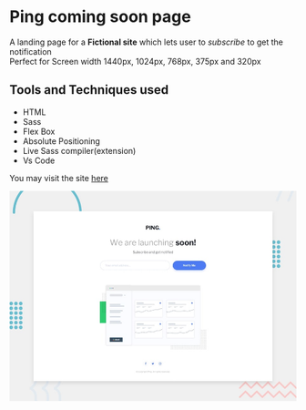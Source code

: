 # Ping coming soon page
A landing page for a **Fictional site** which lets user to *subscribe* to get the notification
<br>
Perfect for Screen width 1440px, 1024px, 768px, 375px and 320px


## Tools and Techniques used
- HTML
- Sass
- Flex Box
- Absolute Positioning 
- Live Sass compiler(extension)
- Vs Code

You may visit the site [here](https://roctanweer.github.io/clipBoardLandingPage/)

![PING.](./design/desktop-preview.jpg)
